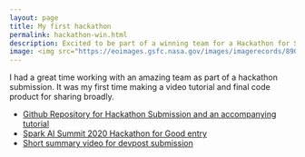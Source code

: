 ```yaml
---
layout: page
title: My first hackathon
permalink: hackathon-win.html
description: Excited to be part of a winning team for a Hackathon for Social Good
image: <img src="https://eoimages.gsfc.nasa.gov/images/imagerecords/89000/89003/wicomico_oli_2014290.jpg" />
---
```

I had a great time working with an amazing team as part of a hackathon submission. It was my first time making a video tutorial and final code product for sharing broadly.

* [Github Repository for Hackathon Submission and an accompanying tutorial](https://github.com/oceanspace/DatabricksHackathon)
* [Spark AI Summit 2020 Hackathon for Good entry](https://devpost.com/software/enabling-climate-resiliency-for-the-chesapeake-bay)
* [Short summary video for devpost submission](https://www.youtube.com/watch?v=Dvv7yui1vWg)
